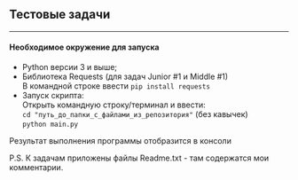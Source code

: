 

<h2>Тестовые задачи</h2>
<hr>
<h4>Необходимое окружение для запуска</h4>
<ul>
<li>Python версии 3 и выше;</li>
<li>Библиотека Requests (для задач Junior #1 и Middle #1)<br> 
В командной строке ввести
<code>pip install requests</code></li>
<li>Запуск скрипта:<br>
Открыть командную строку/терминал и ввести:<br>
<code>cd "путь_до_папки_с_файлами_из_репозитория"</code> (без кавычек)<br>
<code>python main.py</code></li>
</ul>
<p>Результат выполнения программы отобразится в консоли</p>

<p>P.S. К задачам приложены файлы Readme.txt - там содержатся мои комментарии.</p>


